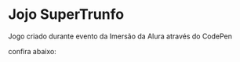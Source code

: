 # Jojo SuperTrunfo

Jogo criado durante evento da Imersão da Alura através do CodePen

confira abaixo:
